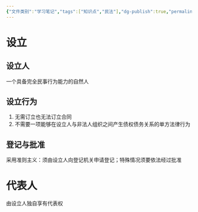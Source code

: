 ```yaml
---
{"文件类别":"学习笔记","tags":["知识点","民法"],"dg-publish":true,"permalink":"/学习笔记studyup/民法总论/个人独资企业/","dgPassFrontmatter":true,"created":"2024-10-27T17:39:32.610+08:00","updated":"2024-10-27T18:31:03.580+08:00"}
---
```


# 设立
## 设立人
一个具备完全民事行为能力的自然人
## 设立行为
1. 无需订立也无法订立合同
2. 不需要一项能够在设立人与非法人组织之间产生债权债务关系的单方法律行为
## 登记与批准
采用准则主义：须由设立人向登记机关申请登记；特殊情况须要依法经过批准

# 代表人
由设立人独自享有代表权